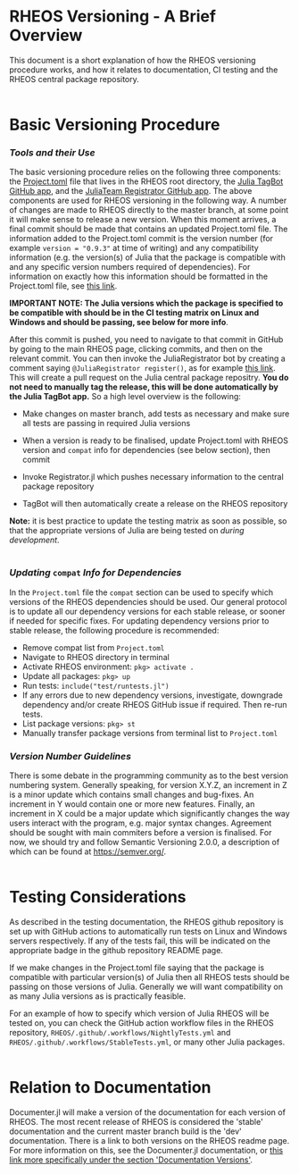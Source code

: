 # **RHEOS Versioning - A Brief Overview**

This document is a short explanation of how the RHEOS versioning procedure works, and how it relates to documentation, CI testing and the RHEOS central package repository. 
<br><br>

# Basic Versioning Procedure

### *Tools and their Use*

The basic versioning procedure relies on the following three components: the [Project.toml](https://github.com/JuliaRheology/RHEOS.jl/blob/master/Project.toml) file that lives in the RHEOS root directory, the [Julia TagBot GitHub app](https://github.com/JuliaRegistries/TagBot), and the [JuliaTeam Registrator GitHub app](https://github.com/JuliaRegistries/Registrator.jl). The above components are used for RHEOS versioning in the following way. A number of changes are made to RHEOS directly to the master branch, at some point it will make sense to release a new version. When this moment arrives, a final commit should be made that contains an updated Project.toml file. The information added to the Project.toml commit is the version number (for example `version = "0.9.3"` at time of writing) and any compatibility information (e.g. the version(s) of Julia that the package is compatible with and any specific version numbers required of dependencies). For information on exactly how this information should be formatted in the Project.toml file, see [this link](https://julialang.github.io/Pkg.jl/v1/compatibility/index.html). 

**IMPORTANT NOTE: The Julia versions which the package is specified to be compatible with should be in the CI testing matrix on Linux and Windows and should be passing, see below for more info**.

After this commit is pushed, you need to navigate to that commit in GitHub by going to the main RHEOS page, clicking commits, and then on the relevant commit. You can then invoke the JuliaRegistrator bot by creating a comment saying `@JuliaRegistrator register()`, as for example [this link](https://github.com/JuliaRheology/RHEOS.jl/commit/e2e63c299615a32ab2d7e055484b3efc662544c4). This will create a pull request on the Julia central package repositry. **You do not need to manually tag the release, this will be done automatically by the Julia TagBot app.** So a high level overview is the following:

-   Make changes on master branch, add tests as necessary and make sure
    all tests are passing in required Julia versions

-   When a version is ready to be finalised, update Project.toml with RHEOS version and `compat` info for dependencies (see below section), then commit

-   Invoke Registrator.jl which pushes necessary information to the
    central package repository

-   TagBot will then automatically create a release on the RHEOS
    repository

**Note:** it is best practice to update the testing matrix as soon as possible, so that the appropriate versions of Julia are being tested on *during development*.
<br><br>

### *Updating* `compat` *Info for Dependencies*

In the `Project.toml` file the `compat` section can be used to specify which versions of the RHEOS dependencies should be used. Our general protocol is to update all our dependency versions for each stable release, or sooner if needed for specific fixes. For updating dependency versions prior to stable release, the following procedure is recommended:

- Remove compat list from `Project.toml`
- Navigate to RHEOS directory in terminal
- Activate RHEOS environment: `pkg> activate .`
- Update all packages: `pkg> up`
- Run tests: `include("test/runtests.jl")`
- If any errors due to new dependency versions, investigate, downgrade dependency and/or create RHEOS GitHub issue if required. Then re-run tests.
- List package versions: `pkg> st`
- Manually transfer package versions from terminal list to `Project.toml`

### *Version Number Guidelines*

There is some debate in the programming community as to the best version numbering system. Generally speaking, for version X.Y.Z, an increment in Z is a minor update which contains small changes and bug-fixes. An increment in Y would contain one or more new features. Finally, an increment in X could be a major update which significantly changes the way users interact with the program, e.g. major syntax changes.  Agreement should be sought with main commiters before a version is finalised. For now, we should try and follow Semantic Versioning 2.0.0, a description of which can be found at <https://semver.org/>.
<br><br>

# Testing Considerations

As described in the testing documentation, the RHEOS github repository is set up with GitHub actions to automatically run tests on Linux and Windows servers respectively. If any of the tests fail, this will be indicated on the appropriate badge in the github repository README page.

If we make changes in the Project.toml file saying that the package is compatible with particular version(s) of Julia then all RHEOS tests should be passing on those versions of Julia. Generally we will want compatibility on as many Julia versions as is practically feasible.

For an example of how to specify which version of Julia RHEOS will be tested on, you can check the GitHub action workflow files in the RHEOS repository, `RHEOS/.github/.workflows/NightlyTests.yml` and `RHEOS/.github/.workflows/StableTests.yml`, or many other Julia packages.
<br><br>

# Relation to Documentation

Documenter.jl will make a version of the documentation for each version of RHEOS. The most recent release of RHEOS is considered the 'stable' documentation and the current master branch build is the 'dev' documentation. There is a link to both versions on the RHEOS readme page. For more information on this, see the Documenter.jl documentation, or [this link more specifically under the section 'Documentation Versions'](https://juliadocs.github.io/Documenter.jl/stable/man/hosting/).
